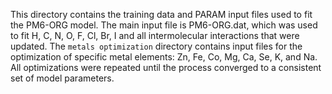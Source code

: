 This directory contains the training data and PARAM input files used to fit the PM6-ORG model. The main input file is
PM6-ORG.dat, which was used to fit H, C, N, O, F, Cl, Br, I and all intermolecular interactions that were updated. The
`metals optimization` directory contains input files for the optimization of specific metal elements: Zn, Fe, Co, Mg, Ca, Se, K, and Na. All optimizations were repeated until the process converged to a consistent set of model parameters.